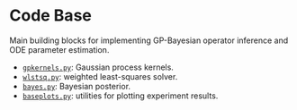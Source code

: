 # Code Base

Main building blocks for implementing GP-Bayesian operator inference and ODE parameter estimation.

- [`gpkernels.py`](./gpkernels.py): Gaussian process kernels.
- [`wlstsq.py`](./wlstsq.py): weighted least-squares solver.
- [`bayes.py`](./bayes.py): Bayesian posterior.
- [`baseplots.py`](./baseplots.py): utilities for plotting experiment results.
